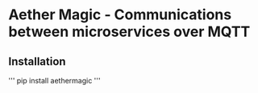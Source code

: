 # Aether Magic - Communications between microservices over MQTT


## Installation

'''
pip install aethermagic
'''


